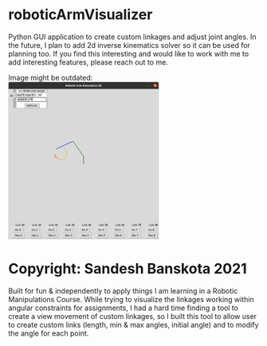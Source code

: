 # roboticArmVisualizer
Python GUI application to create custom linkages and adjust joint angles. In the future, I plan to add 2d inverse kinematics solver so it can be used for planning too. If you find this interesting and would like to work with me to add interesting features, please reach out to me.



Image might be outdated:
<br>
<img src="https://github.com/sandeshworld/roboticArmVisualizer/blob/main/readmeImgs/guiImg.png" alt="Application Image" width="60%"/>


# Copyright: Sandesh Banskota 2021
Built for fun & independently to apply things I am learning in a Robotic Manipulations Course. 
While trying to visualize the linkages working within angular constraints for assignments,
I had a hard time finding a tool to create a view movement of custom linkages, so I built this tool
to allow user to create custom links (length, min & max angles, initial angle) and to modify the angle
for each point.
